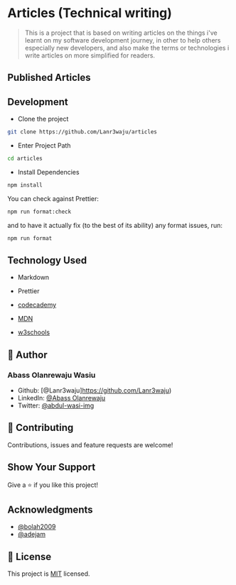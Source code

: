 # Articles (Technical writing)

> This is a project that is based on writing articles on the things i've learnt on my software development journey, in other to help others especially new developers, and also make the terms or technologies i write articles on more simplified for readers.

## Published Articles

## Development

- Clone the project

```bash
git clone https://github.com/Lanr3waju/articles
```

- Enter Project Path

```bash
cd articles
```

- Install Dependencies

```bash
npm install
```

You can check against Prettier:

```bash
npm run format:check
```

and to have it actually fix (to the best of its ability) any format issues, run:

```bash
npm run format
```

## Technology Used

- Markdown

- Prettier

- [codecademy](https://www.codecademy.com/)

- [MDN](https://developer.mozilla.org/)

- [w3schools](https://www.w3schools.com/)

## 👤 Author

### Abass Olanrewaju Wasiu

- Github: [@Lanr3waju]https://github.com/Lanr3waju)
- LinkedIn: [@Abass Olanrewaju](https://www.linkedin.com/in/abass-olanrewaju-abdul-wasi-53883422a/)
- Twitter: [@abdul-wasi-img](https://twitter.com/abdul_wasi_img)

## 🤝 Contributing

Contributions, issues and feature requests are welcome!

## Show Your Support

Give a ⭐️ if you like this project!

## Acknowledgments

- [@bolah2009](http://github.com/bolah2009)
- [@adejam](https://github.com/adejam)

## 📝 License

This project is [MIT](./MIT.md) licensed.
